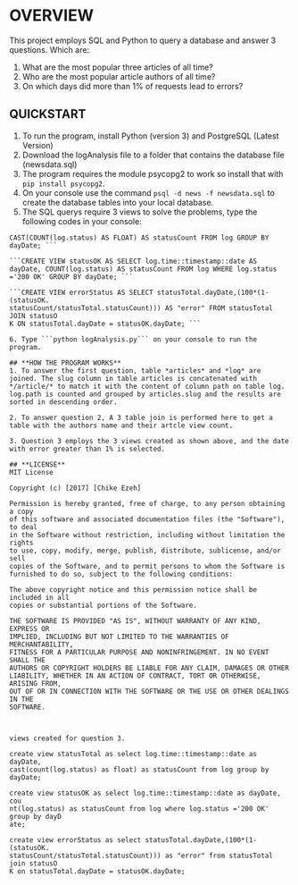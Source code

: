 # **OVERVIEW**

This project employs SQL and Python to query a database and answer 3 questions.
Which are:
1. What are the most popular three articles of all time?
2. Who are the most popular article authors of all time?
3. On which days did more than 1% of requests lead to errors?

## **QUICKSTART**

1. To run the program, install Python (version 3) and PostgreSQL (Latest Version)
2. Download the logAnalysis file to a folder that contains the database file (newsdata.sql)
3. The program requires the module psycopg2 to work so install that with ```pip install psycopg2```.
4. On your console use the command ```psql -d news -f newsdata.sql``` to create the database tables into your local database.
5. The SQL querys require 3 views to solve the problems, type the following codes in your console:

```CREATE VIEW statusTotal AS SELECT log.time::timestamp::date as dayDate,
CAST(COUNT(log.status) AS FLOAT) AS statusCount FROM log GROUP BY dayDate; ```

```CREATE VIEW statusOK AS SELECT log.time::timestamp::date AS dayDate, COUNT(log.status) AS statusCount FROM log WHERE log.status ='200 OK' GROUP BY dayDate; ```

```CREATE VIEW errorStatus AS SELECT statusTotal.dayDate,(100*(1-(statusOK.
statusCount/statusTotal.statusCount))) AS "error" FROM statusTotal JOIN statusO
K ON statusTotal.dayDate = statusOK.dayDate; ```

6. Type ```python logAnalysis.py``` on your console to run the program.

## **HOW THE PROGRAM WORKS**
1. To answer the first question, table *articles* and *log* are joined. The slug column in table articles is concatenated with */article/* to match it with the content of column path on table log. log.path is counted and grouped by articles.slug and the results are sorted in descending order.

2. To answer question 2, A 3 table join is performed here to get a table with the authors name and their artcle view count.

3. Question 3 employs the 3 views created as shown above, and the date with error greater than 1% is selected. 

## **LICENSE**
MIT License

Copyright (c) [2017] [Chike Ezeh]

Permission is hereby granted, free of charge, to any person obtaining a copy
of this software and associated documentation files (the "Software"), to deal
in the Software without restriction, including without limitation the rights
to use, copy, modify, merge, publish, distribute, sublicense, and/or sell
copies of the Software, and to permit persons to whom the Software is
furnished to do so, subject to the following conditions:

The above copyright notice and this permission notice shall be included in all
copies or substantial portions of the Software.

THE SOFTWARE IS PROVIDED "AS IS", WITHOUT WARRANTY OF ANY KIND, EXPRESS OR
IMPLIED, INCLUDING BUT NOT LIMITED TO THE WARRANTIES OF MERCHANTABILITY,
FITNESS FOR A PARTICULAR PURPOSE AND NONINFRINGEMENT. IN NO EVENT SHALL THE
AUTHORS OR COPYRIGHT HOLDERS BE LIABLE FOR ANY CLAIM, DAMAGES OR OTHER
LIABILITY, WHETHER IN AN ACTION OF CONTRACT, TORT OR OTHERWISE, ARISING FROM,
OUT OF OR IN CONNECTION WITH THE SOFTWARE OR THE USE OR OTHER DEALINGS IN THE
SOFTWARE.



views created for question 3.

create view statusTotal as select log.time::timestamp::date as dayDate,
cast(count(log.status) as float) as statusCount from log group by dayDate;

create view statusOK as select log.time::timestamp::date as dayDate, cou
nt(log.status) as statusCount from log where log.status ='200 OK' group by dayD
ate;

create view errorStatus as select statusTotal.dayDate,(100*(1-(statusOK.
statusCount/statusTotal.statusCount))) as "error" from statusTotal join statusO
K on statusTotal.dayDate = statusOK.dayDate;